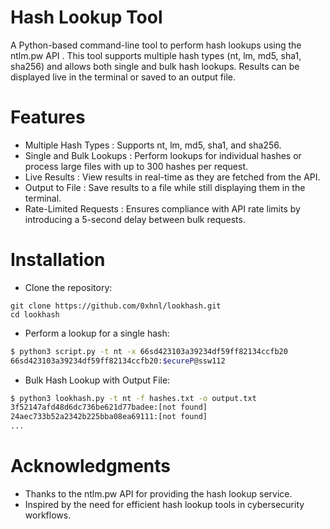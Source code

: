 # Hash Lookup Tool

A Python-based command-line tool to perform hash lookups using the ntlm.pw API . This tool supports multiple hash types (nt, lm, md5, sha1, sha256) and allows both single and bulk hash lookups. Results can be displayed live in the terminal or saved to an output file.

# Features

- Multiple Hash Types : Supports nt, lm, md5, sha1, and sha256.
- Single and Bulk Lookups : Perform lookups for individual hashes or process large files with up to 300 hashes per request.
- Live Results : View results in real-time as they are fetched from the API.
- Output to File : Save results to a file while still displaying them in the terminal.
- Rate-Limited Requests : Ensures compliance with API rate limits by introducing a 5-second delay between bulk requests.

# Installation

- Clone the repository:

```
git clone https://github.com/0xhnl/lookhash.git
cd lookhash
```

- Perform a lookup for a single hash:

```bash
$ python3 script.py -t nt -x 66sd423103a39234df59ff82134ccfb20
66sd423103a39234df59ff82134ccfb20:$ecureP@ssw112
```

- Bulk Hash Lookup with Output File:

```bash
$ python3 lookhash.py -t nt -f hashes.txt -o output.txt
3f52147afd48d6dc736be621d77badee:[not found]
24aec733b52a2342b225bba08ea69111:[not found]
...
```

# Acknowledgments

- Thanks to the ntlm.pw API for providing the hash lookup service.
- Inspired by the need for efficient hash lookup tools in cybersecurity workflows.
